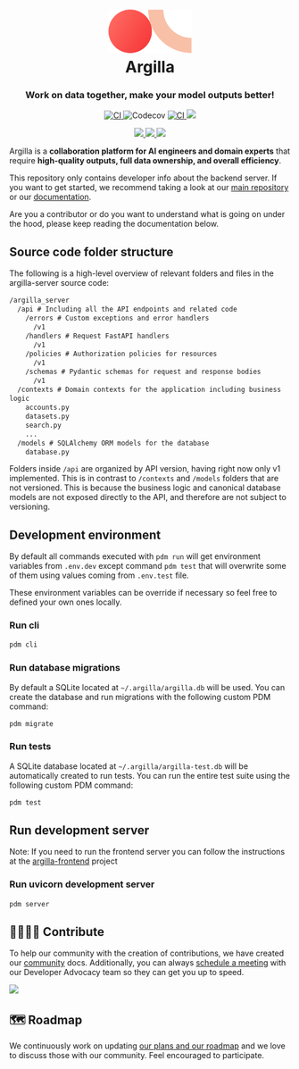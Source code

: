 <h1 align="center">
  <a href=""><img src="https://github.com/dvsrepo/imgs/raw/main/rg.svg" alt="Argilla" width="150"></a>
  <br>
  Argilla
  <br>
</h1>
<h3 align="center">Work on data together, make your model outputs better!</h2>

<p align="center">
<a  href="https://pypi.org/project/argilla/">
<img alt="CI" src="https://img.shields.io/pypi/v/argilla.svg?style=flat-round&logo=pypi&logoColor=white">
</a>
<img alt="Codecov" src="https://codecov.io/gh/argilla-io/argilla/branch/main/graph/badge.svg?token=VDVR29VOMG"/>
<a href="https://pepy.tech/project/argilla">
<img alt="CI" src="https://static.pepy.tech/personalized-badge/argilla?period=month&units=international_system&left_color=grey&right_color=blue&left_text=pypi%20downloads/month">
</a>
<a href="https://huggingface.co/new-space?template=argilla/argilla-template-space">
<img src="https://huggingface.co/datasets/huggingface/badges/raw/main/deploy-to-spaces-sm.svg"/>
</a>
</p>

<p align="center">
<a href="https://twitter.com/argilla_io">
<img src="https://img.shields.io/badge/twitter-black?logo=x"/>
</a>
<a href="https://www.linkedin.com/company/argilla-io">
<img src="https://img.shields.io/badge/linkedin-blue?logo=linkedin"/>
</a>
<a href="http://hf.co/join/discord">
<img src="https://img.shields.io/badge/Discord-7289DA?&logo=discord&logoColor=white"/>
</a>
</p>

Argilla is a **collaboration platform for AI engineers and domain experts** that require **high-quality outputs, full data ownership, and overall efficiency**.

This repository only contains developer info about the backend server. If you want to get started, we recommend taking a
look at our [main repository](https://github.com/argilla-io/argilla) or our [documentation](https://argilla-io.github.io/argilla/latest/).

Are you a contributor or do you want to understand what is going on under the hood, please keep reading the
documentation below.

## Source code folder structure

The following is a high-level overview of relevant folders and files in the argilla-server source code:

```
/argilla_server
  /api # Including all the API endpoints and related code
    /errors # Custom exceptions and error handlers
      /v1
    /handlers # Request FastAPI handlers
      /v1
    /policies # Authorization policies for resources
      /v1
    /schemas # Pydantic schemas for request and response bodies
      /v1
  /contexts # Domain contexts for the application including business logic
    accounts.py
    datasets.py
    search.py
    ...
  /models # SQLAlchemy ORM models for the database
    database.py
```

Folders inside `/api` are organized by API version, having right now only v1 implemented. This is in contrast to `/contexts` and `/models` folders that are not versioned. This is because the business logic and canonical database models are not exposed directly to the API, and therefore are not subject to versioning.

## Development environment

By default all commands executed with `pdm run` will get environment variables from `.env.dev` except command `pdm test`
that will overwrite some of them using values coming from `.env.test` file.

These environment variables can be override if necessary so feel free to defined your own ones locally.

### Run cli

```sh
pdm cli
```

### Run database migrations

By default a SQLite located at `~/.argilla/argilla.db` will be used. You can create the database and run migrations with
the following custom PDM command:

```sh
pdm migrate
```

### Run tests

A SQLite database located at `~/.argilla/argilla-test.db` will be automatically created to run tests. You can run the
entire test suite using the following custom PDM command:

```sh
pdm test
```

## Run development server

Note: If you need to run the frontend server you can follow the instructions at
the [argilla-frontend](/argilla-frontend/README.md) project

### Run uvicorn development server

```sh
pdm server
```

## 🫱🏾‍🫲🏼 Contribute

To help our community with the creation of contributions, we have created our [community](https://argilla-io.github.io/argilla/latest/community/) docs. Additionally, you can always [schedule a meeting](https://calendly.com/david-berenstein-huggingface/30min) with our Developer Advocacy team so they can get you up to speed.

<a  href="https://github.com/argilla-io/argilla/graphs/contributors">

<img  src="https://contrib.rocks/image?repo=argilla-io/argilla" />

</a>

## 🗺️ Roadmap

We continuously work on updating [our plans and our roadmap](https://github.com/orgs/argilla-io/projects/10/views/1) and we love to discuss those with our community. Feel encouraged to participate.
